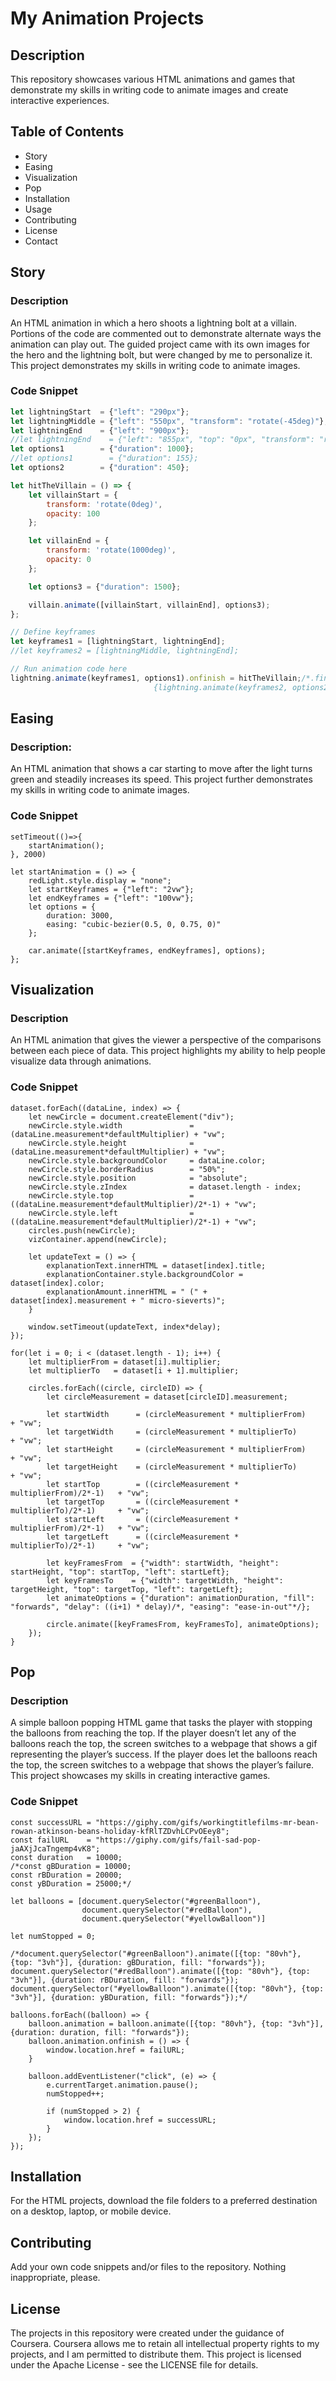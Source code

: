 # My Animation Projects

## Description
This repository showcases various HTML animations and games that demonstrate my skills in writing code to animate images and create interactive experiences.

## Table of Contents
- Story
- Easing
- Visualization
- Pop
- Installation
- Usage
- Contributing
- License
- Contact

## Story
### Description
An HTML animation in which a hero shoots a lightning bolt at a villain. Portions of the code are commented out to demonstrate alternate ways the animation can play out. The guided project came with its own images for the hero and the lightning bolt, but were changed by me to personalize it. This project demonstrates my skills in writing code to animate images.

### Code Snippet
```javascript
let lightningStart  = {"left": "290px"};
let lightningMiddle = {"left": "550px", "transform": "rotate(-45deg)"};
let lightningEnd    = {"left": "900px"};
//let lightningEnd    = {"left": "855px", "top": "0px", "transform": "rotate(-45deg)"};
let options1        = {"duration": 1000};
//let options1        = {"duration": 155};
let options2        = {"duration": 450};

let hitTheVillain = () => {
    let villainStart = {
        transform: 'rotate(0deg)',
        opacity: 100
    };

    let villainEnd = {
        transform: 'rotate(1000deg)',
        opacity: 0
    };

    let options3 = {"duration": 1500};

    villain.animate([villainStart, villainEnd], options3);
};

// Define keyframes
let keyframes1 = [lightningStart, lightningEnd];
//let keyframes2 = [lightningMiddle, lightningEnd];

// Run animation code here
lightning.animate(keyframes1, options1).onfinish = hitTheVillain;/*.finished.then(() => 
                                {lightning.animate(keyframes2, options2)});*/

```


## Easing

### Description:
An HTML animation that shows a car starting to move after the light turns green and steadily increases its speed. This project further demonstrates my skills in writing code to animate images.


### Code Snippet
```
setTimeout(()=>{
    startAnimation();
}, 2000)

let startAnimation = () => {
    redLight.style.display = "none";
    let startKeyframes = {"left": "2vw"};
    let endKeyframes = {"left": "100vw"};
    let options = {
        duration: 3000,
        easing: "cubic-bezier(0.5, 0, 0.75, 0)"
    };

    car.animate([startKeyframes, endKeyframes], options);
};
```

## Visualization

### Description
An HTML animation that gives the viewer a perspective of the comparisons between each piece of data. This project highlights my ability to help people visualize data through animations.

### Code Snippet
```
dataset.forEach((dataLine, index) => {
    let newCircle = document.createElement("div");
    newCircle.style.width               = (dataLine.measurement*defaultMultiplier) + "vw";
    newCircle.style.height              = (dataLine.measurement*defaultMultiplier) + "vw";
    newCircle.style.backgroundColor     = dataLine.color;
    newCircle.style.borderRadius        = "50%";
    newCircle.style.position            = "absolute";
    newCircle.style.zIndex              = dataset.length - index;
    newCircle.style.top                 = ((dataLine.measurement*defaultMultiplier)/2*-1) + "vw";
    newCircle.style.left                = ((dataLine.measurement*defaultMultiplier)/2*-1) + "vw";
    circles.push(newCircle);
    vizContainer.append(newCircle);

    let updateText = () => {
        explanationText.innerHTML = dataset[index].title;
        explanationContainer.style.backgroundColor = dataset[index].color;
        explanationAmount.innerHTML = " (" + dataset[index].measurement + " micro-sieverts)";
    }

    window.setTimeout(updateText, index*delay);
});

for(let i = 0; i < (dataset.length - 1); i++) {
    let multiplierFrom = dataset[i].multiplier;
    let multiplierTo   = dataset[i + 1].multiplier;

    circles.forEach((circle, circleID) => {
        let circleMeasurement = dataset[circleID].measurement;

        let startWidth      = (circleMeasurement * multiplierFrom)          + "vw";
        let targetWidth     = (circleMeasurement * multiplierTo)            + "vw";
        let startHeight     = (circleMeasurement * multiplierFrom)          + "vw";
        let targetHeight    = (circleMeasurement * multiplierTo)            + "vw";
        let startTop        = ((circleMeasurement * multiplierFrom)/2*-1)   + "vw";
        let targetTop       = ((circleMeasurement * multiplierTo)/2*-1)     + "vw";
        let startLeft       = ((circleMeasurement * multiplierFrom)/2*-1)   + "vw";
        let targetLeft      = ((circleMeasurement * multiplierTo)/2*-1)     + "vw";

        let keyFramesFrom  = {"width": startWidth, "height": startHeight, "top": startTop, "left": startLeft};
        let keyFramesTo    = {"width": targetWidth, "height": targetHeight, "top": targetTop, "left": targetLeft};
        let animateOptions = {"duration": animationDuration, "fill": "forwards", "delay": ((i+1) * delay)/*, "easing": "ease-in-out"*/};

        circle.animate([keyFramesFrom, keyFramesTo], animateOptions);
    });
}
```

## Pop

### Description
A simple balloon popping HTML game that tasks the player with stopping the balloons from reaching the top. If the player doesn’t let any of the balloons reach the top, the screen switches to a webpage that shows a gif representing the player’s success. If the player does let the balloons reach the top, the screen switches to a webpage that shows the player’s failure. This project showcases my skills in creating interactive games.

### Code Snippet
```
const successURL = "https://giphy.com/gifs/workingtitlefilms-mr-bean-rowan-atkinson-beans-holiday-kfRlTZDvhLCPvOEey8";
const failURL    = "https://giphy.com/gifs/fail-sad-pop-jaAXjJcaTngemp4vK8";
const duration   = 10000;
/*const gBDuration = 10000;
const rBDuration = 20000;
const yBDuration = 25000;*/

let balloons = [document.querySelector("#greenBalloon"),
                document.querySelector("#redBalloon"),
                document.querySelector("#yellowBalloon")]

let numStopped = 0;

/*document.querySelector("#greenBalloon").animate([{top: "80vh"}, {top: "3vh"}], {duration: gBDuration, fill: "forwards"});
document.querySelector("#redBalloon").animate([{top: "80vh"}, {top: "3vh"}], {duration: rBDuration, fill: "forwards"});
document.querySelector("#yellowBalloon").animate([{top: "80vh"}, {top: "3vh"}], {duration: yBDuration, fill: "forwards"});*/

balloons.forEach((balloon) => {
    balloon.animation = balloon.animate([{top: "80vh"}, {top: "3vh"}], {duration: duration, fill: "forwards"});
    balloon.animation.onfinish = () => {
        window.location.href = failURL;
    }

    balloon.addEventListener("click", (e) => {
        e.currentTarget.animation.pause();
        numStopped++;

        if (numStopped > 2) {
            window.location.href = successURL;
        }
    });
});
```

## Installation
For the HTML projects, download the file folders to a preferred destination on a desktop, laptop, or mobile device.

## Contributing
Add your own code snippets and/or files to the repository. Nothing inappropriate, please.

## License
The projects in this repository were created under the guidance of Coursera. Coursera allows me to retain all intellectual property rights to my projects, and I am permitted to distribute them. This project is licensed under the Apache License - see the LICENSE file for details.
  
